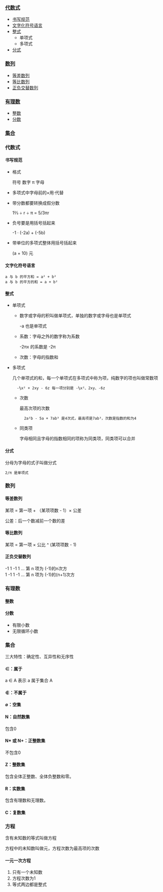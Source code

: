 ### [代数式](#代数式)   
- [书写规范](#书写规范)
- [文字化符号语言](#文字化符号语言)
- [整式](#整式)
    - 单项式
    - 多项式
- [分式](#分式)
### [数列](#数列)   
- [等差数列](#等差数列)
- [等比数列](#等比数列)
- [正负交替数列](#正负交替数列)
### [有理数](#有理数)   
- [整数](#整数)
- [分数](#分数)
### [集合](#集合) 

### 代数式

#### 书写规范
- 格式

    符号 数字 π 字母

- 多项式中字母前的×用·代替
- 带分数都要转换成假分数

    1⅔ ÷ r ÷ π = 5/3πr
- 负号要是用括号括起来

    -1 · (-2a) + (-5b)

- 带单位的多项式整体用括号括起来

    (a + 10) 元

#### 文字化符号语言

    a 与 b 的平方和 = a² + b²   
    a 与 b 的平方的和 = a + b²

#### 整式
- 单项式
    - 数字或字母的积叫做单项式，单独的数字或字母也是单项式

        -a 也是单项式

    - 系数：字母之外的数字称为系数

        -2πx 的系数是 -2π

    - 次数：字母的指数和

- 多项式

    几个单项式的和，每一个单项式在多项式中称为项，纯数字的项也叫做常数项

        -⅓x² + 2xy - 6z 每一项分别是 -⅓x²、2xy、-6z

    - 次数

        最高次项的次数

            2a²b - 5a + 7ab³ 是4次式，最高项是7ab³，次数是指数的和为4

    - 同类项

        字母相同且字母的指数相同的项称为同类项，同类项可以合并
#### 分式

分母为字母的式子叫做分式

    2/π 是单项式

### 数列
#### 等差数列
某项 = 第一项 + （某项项数 - 1）× 公差  

公差：后一个数减前一个数的差
#### 等比数列
某项 = 第一项 × 公比 ^ (某项项数 - 1)

#### 正负交替数列

-1 1 -1 1 ... 第 n 项为 (-1)的n次方    
1 -1 1 -1 ... 第 n 项为 (-1)的(n+1)次方

### 有理数
#### 整数
#### 分数
- 有限小数
- 无限循环小数

### 集合

三大特性：确定性、互异性和无序性

#### ∈：属于
a ∈ A 表示 a 属于集合 A
#### ∉：不属于
#### ∅：空集
#### N：自然数集
包含0
#### N* 或 N+：正整数集
不包含0
#### Z：整数集
包含全体正整数、全体负整数和零。
#### R：实数集
包含有理数和无理数。
#### C：复数集

### 方程

含有未知数的等式叫做方程

方程中的未知数叫做元，方程次数为最高项的次数

#### 一元一次方程
1. 只有一个未知数
2. 方程次数为1
3. 等式两边都是整式